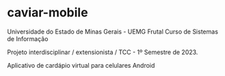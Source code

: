 # caviar-mobile
Universidade do Estado de Minas Gerais - UEMG Frutal
Curso de Sistemas de Informação

Projeto interdisciplinar / extensionista / TCC - 1º Semestre de 2023.

Aplicativo de cardápio virtual para celulares Android
